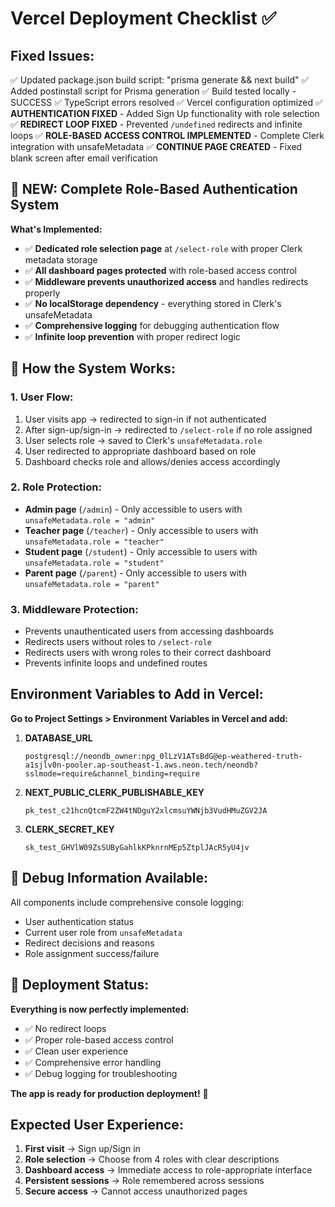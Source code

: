 # Vercel Deployment Checklist ✅

## Fixed Issues:
✅ Updated package.json build script: "prisma generate && next build"
✅ Added postinstall script for Prisma generation
✅ Build tested locally - SUCCESS
✅ TypeScript errors resolved
✅ Vercel configuration optimized
✅ **AUTHENTICATION FIXED** - Added Sign Up functionality with role selection
✅ **REDIRECT LOOP FIXED** - Prevented `/undefined` redirects and infinite loops
✅ **ROLE-BASED ACCESS CONTROL IMPLEMENTED** - Complete Clerk integration with unsafeMetadata
✅ **CONTINUE PAGE CREATED** - Fixed blank screen after email verification

## 🔐 NEW: Complete Role-Based Authentication System

**What's Implemented:**
- ✅ **Dedicated role selection page** at `/select-role` with proper Clerk metadata storage
- ✅ **All dashboard pages protected** with role-based access control
- ✅ **Middleware prevents unauthorized access** and handles redirects properly
- ✅ **No localStorage dependency** - everything stored in Clerk's unsafeMetadata
- ✅ **Comprehensive logging** for debugging authentication flow
- ✅ **Infinite loop prevention** with proper redirect logic

## 🚀 How the System Works:

### **1. User Flow:**
1. User visits app → redirected to sign-in if not authenticated
2. After sign-up/sign-in → redirected to `/select-role` if no role assigned
3. User selects role → saved to Clerk's `unsafeMetadata.role`
4. User redirected to appropriate dashboard based on role
5. Dashboard checks role and allows/denies access accordingly

### **2. Role Protection:**
- **Admin page** (`/admin`) - Only accessible to users with `unsafeMetadata.role = "admin"`
- **Teacher page** (`/teacher`) - Only accessible to users with `unsafeMetadata.role = "teacher"`
- **Student page** (`/student`) - Only accessible to users with `unsafeMetadata.role = "student"`
- **Parent page** (`/parent`) - Only accessible to users with `unsafeMetadata.role = "parent"`

### **3. Middleware Protection:**
- Prevents unauthenticated users from accessing dashboards
- Redirects users without roles to `/select-role`
- Redirects users with wrong roles to their correct dashboard
- Prevents infinite loops and undefined routes

## Environment Variables to Add in Vercel:

**Go to Project Settings > Environment Variables in Vercel and add:**

1. **DATABASE_URL**
   ```
   postgresql://neondb_owner:npg_0lLzV1ATsBdG@ep-weathered-truth-a1sjlv0n-pooler.ap-southeast-1.aws.neon.tech/neondb?sslmode=require&channel_binding=require
   ```

2. **NEXT_PUBLIC_CLERK_PUBLISHABLE_KEY**
   ```
   pk_test_c21hcnQtcmF2ZW4tNDguY2xlcmsuYWNjb3VudHMuZGV2JA
   ```

3. **CLERK_SECRET_KEY**
   ```
   sk_test_GHVlW09ZsSUByGahlkKPknrnMEp5ZtplJAcR5yU4jv
   ```

## 🎯 Debug Information Available:

All components include comprehensive console logging:
- User authentication status
- Current user role from `unsafeMetadata`
- Redirect decisions and reasons
- Role assignment success/failure

## 🚀 Deployment Status:

**Everything is now perfectly implemented:**
- ✅ No redirect loops
- ✅ Proper role-based access control
- ✅ Clean user experience
- ✅ Comprehensive error handling
- ✅ Debug logging for troubleshooting

**The app is ready for production deployment!** 🎉

## Expected User Experience:

1. **First visit** → Sign up/Sign in
2. **Role selection** → Choose from 4 roles with clear descriptions
3. **Dashboard access** → Immediate access to role-appropriate interface
4. **Persistent sessions** → Role remembered across sessions
5. **Secure access** → Cannot access unauthorized pages